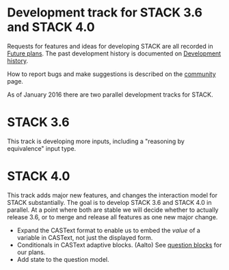# Development track for STACK 3.6 and STACK 4.0

Requests for features and ideas for developing STACK are all recorded in [Future plans](Future_plans.md). The
past development history is documented on [Development history](Development_history.md).

How to report bugs and make suggestions is described on the [community](../About/Community.md) page.

As of January 2016 there are two parallel development tracks for STACK.

# STACK 3.6

This track is developing more inputs, including a "reasoning by equivalence" input type.

# STACK 4.0

This track adds major new features, and changes the interaction model for STACK substantially.  The goal is to develop STACK 3.6 and STACK 4.0 in parallel.  At a point where both are stable we will decide whether to actually release 3.6, or to merge and release all features as one new major change.

* Expand the CASText format to enable us to embed the _value_ of a variable in CASText, not just the displayed form.
* Conditionals in CASText adaptive blocks. (Aalto) See [question blocks](../Authoring/Question_blocks.md) for our plans.
* Add state to the question model.

